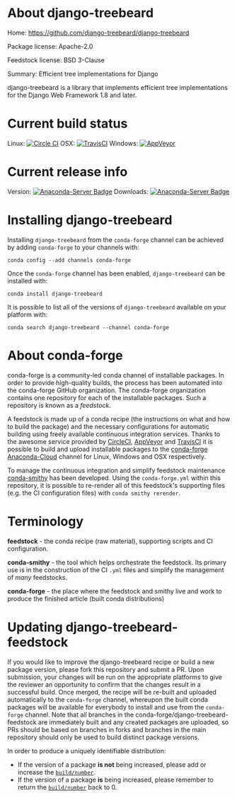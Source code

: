 About django-treebeard
======================

Home: https://github.com/django-treebeard/django-treebeard

Package license: Apache-2.0

Feedstock license: BSD 3-Clause

Summary: Efficient tree implementations for Django

django-treebeard is a library that implements efficient
tree implementations for the Django Web Framework 1.8 and later.


Current build status
====================

Linux: [![Circle CI](https://circleci.com/gh/conda-forge/django-treebeard-feedstock.svg?style=shield)](https://circleci.com/gh/conda-forge/django-treebeard-feedstock)
OSX: [![TravisCI](https://travis-ci.org/conda-forge/django-treebeard-feedstock.svg?branch=master)](https://travis-ci.org/conda-forge/django-treebeard-feedstock)
Windows: [![AppVeyor](https://ci.appveyor.com/api/projects/status/github/conda-forge/django-treebeard-feedstock?svg=True)](https://ci.appveyor.com/project/conda-forge/django-treebeard-feedstock/branch/master)

Current release info
====================
Version: [![Anaconda-Server Badge](https://anaconda.org/conda-forge/django-treebeard/badges/version.svg)](https://anaconda.org/conda-forge/django-treebeard)
Downloads: [![Anaconda-Server Badge](https://anaconda.org/conda-forge/django-treebeard/badges/downloads.svg)](https://anaconda.org/conda-forge/django-treebeard)

Installing django-treebeard
===========================

Installing `django-treebeard` from the `conda-forge` channel can be achieved by adding `conda-forge` to your channels with:

```
conda config --add channels conda-forge
```

Once the `conda-forge` channel has been enabled, `django-treebeard` can be installed with:

```
conda install django-treebeard
```

It is possible to list all of the versions of `django-treebeard` available on your platform with:

```
conda search django-treebeard --channel conda-forge
```


About conda-forge
=================

conda-forge is a community-led conda channel of installable packages.
In order to provide high-quality builds, the process has been automated into the
conda-forge GitHub organization. The conda-forge organization contains one repository
for each of the installable packages. Such a repository is known as a *feedstock*.

A feedstock is made up of a conda recipe (the instructions on what and how to build
the package) and the necessary configurations for automatic building using freely
available continuous integration services. Thanks to the awesome service provided by
[CircleCI](https://circleci.com/), [AppVeyor](http://www.appveyor.com/)
and [TravisCI](https://travis-ci.org/) it is possible to build and upload installable
packages to the [conda-forge](https://anaconda.org/conda-forge)
[Anaconda-Cloud](http://docs.anaconda.org/) channel for Linux, Windows and OSX respectively.

To manage the continuous integration and simplify feedstock maintenance
[conda-smithy](http://github.com/conda-forge/conda-smithy) has been developed.
Using the ``conda-forge.yml`` within this repository, it is possible to re-render all of
this feedstock's supporting files (e.g. the CI configuration files) with ``conda smithy rerender``.


Terminology
===========

**feedstock** - the conda recipe (raw material), supporting scripts and CI configuration.

**conda-smithy** - the tool which helps orchestrate the feedstock.
                   Its primary use is in the construction of the CI ``.yml`` files
                   and simplify the management of *many* feedstocks.

**conda-forge** - the place where the feedstock and smithy live and work to
                  produce the finished article (built conda distributions)


Updating django-treebeard-feedstock
===================================

If you would like to improve the django-treebeard recipe or build a new
package version, please fork this repository and submit a PR. Upon submission,
your changes will be run on the appropriate platforms to give the reviewer an
opportunity to confirm that the changes result in a successful build. Once
merged, the recipe will be re-built and uploaded automatically to the
`conda-forge` channel, whereupon the built conda packages will be available for
everybody to install and use from the `conda-forge` channel.
Note that all branches in the conda-forge/django-treebeard-feedstock are
immediately built and any created packages are uploaded, so PRs should be based
on branches in forks and branches in the main repository should only be used to
build distinct package versions.

In order to produce a uniquely identifiable distribution:
 * If the version of a package **is not** being increased, please add or increase
   the [``build/number``](http://conda.pydata.org/docs/building/meta-yaml.html#build-number-and-string).
 * If the version of a package **is** being increased, please remember to return
   the [``build/number``](http://conda.pydata.org/docs/building/meta-yaml.html#build-number-and-string)
   back to 0.
